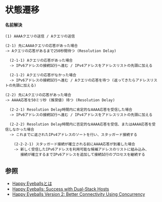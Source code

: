 # 状態遷移
#### 名前解決

```
(1) AAAAクエリの送信 / Aクエリの送信

(2-1) 先にAAAAクエリの応答があった場合
-> Aクエリの応答があるまで250秒間待つ (Resolution Delay)

  (2-1-1) Aクエリの応答があった場合
  -> IPv6アドレスの接続試行へ進む / IPv4アドレスをアドレスリストの先頭に加える

  (2-1-2) Aクエリの応答がなかった場合
  -> IPv6アドレスの接続試行へ進む / Aクエリの応答を待つ (返ってきたらアドレスリストの先頭に加える)

(2-2) 先にAクエリの応答があった場合
-> AAAA応答を50ミリ秒 (推奨値) 待つ (Resolution Delay)

  (2-2-1) Resolution Delay時間内に肯定的なAAAA応答を受信した場合
  -> IPv6アドレスの接続試行へ進む / IPv4アドレスをアドレスリストの先頭に加える

  (2-2-2) Resolution Delay時間内に否定的なAAAA応答を受信、またはAAAA応答を受信しなかった場合
  -> これまでに返されたIPv4アドレスのソートを行い、スタッガード接続する

    (2-2-2-1) スタッガード接続が確立される前にAAAA応答が到着した場合
    -> 新しく受信したIPv6アドレスを利用可能な候補アドレスのリストに組み込み、
       接続が確立するまでIPv6アドレスを追加して接続試行のプロセスを継続する
```

## 参照
- [Happy Eyeballsとは](https://www.nic.ad.jp/ja/basics/terms/happy-eyeballs.html)
- [Happy Eyeballs: Success with Dual-Stack Hosts](https://www.ietf.org/rfc/rfc6555.txt)
- [Happy Eyeballs Version 2: Better Connectivity Using Concurrency](https://www.ietf.org/rfc/rfc8305.txt)
